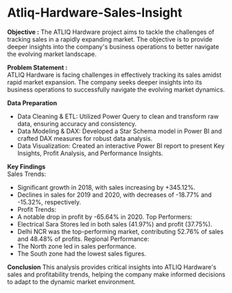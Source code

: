 # Atliq-Hardware-Sales-Insight

**Objective :**
The ATLIQ Hardware project aims to tackle the challenges of tracking sales in a rapidly expanding market. The objective is to provide deeper insights into the company's business operations to better navigate the evolving market landscape.

**Problem Statement :**  
ATLIQ Hardware is facing challenges in effectively tracking its sales amidst rapid market expansion. The company seeks deeper insights into its business operations to successfully navigate the evolving market dynamics.

**Data Preparation**
- Data Cleaning & ETL: Utilized Power Query to clean and transform raw data, ensuring accuracy and consistency.
- Data Modeling & DAX: Developed a Star Schema model in Power BI and crafted DAX measures for robust data analysis.
- Data Visualization: Created an interactive Power BI report to present Key Insights, Profit Analysis, and Performance Insights.

**Key Findings**  
Sales Trends:
- Significant growth in 2018, with sales increasing by +345.12%.
- Declines in sales for 2019 and 2020, with decreases of -18.77% and -15.32%, respectively.
- Profit Trends:
- A notable drop in profit by -65.64% in 2020.
Top Performers:
- Electrical Sara Stores led in both sales (41.97%) and profit (37.75%).
- Delhi NCR was the top-performing market, contributing 52.76% of sales and 48.48% of profits.
Regional Performance:
- The North zone led in sales performance.
- The South zone had the lowest sales figures.

**Conclusion**
This analysis provides critical insights into ATLIQ Hardware's sales and profitability trends, helping the company make informed decisions to adapt to the dynamic market environment.
